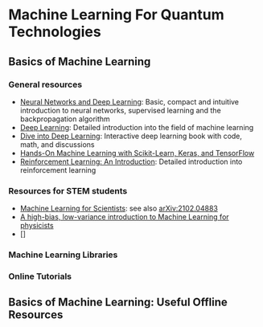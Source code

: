 # Machine Learning For Quantum Technologies

## Basics of Machine Learning

### General resources
- [Neural Networks and Deep Learning](http://neuralnetworksanddeeplearning.com): Basic, compact and intuitive introduction to neural networks, supervised learning and the backpropagation algorithm
- [Deep Learning](https://www.deeplearningbook.org/): Detailed introduction into the field of machine learning
- [Dive into Deep Learning](https://d2l.ai/): Interactive deep learning book with code, math, and discussions
- [Hands-On Machine Learning with Scikit-Learn, Keras, and TensorFlow]()
- [Reinforcement Learning: An Introduction](http://incompleteideas.net/book/the-book.html): Detailed introduction into reinforcement learning

### Resources for STEM students
- [Machine Learning for Scientists](https://ml-lectures.org): see also [arXiv:2102.04883](https://arxiv.org/abs/2102.04883)
- [A high-bias, low-variance introduction to Machine Learning for physicists](https://arxiv.org/abs/1803.08823)
- []

### Machine Learning Libraries

### Online Tutorials

## Basics of Machine Learning: Useful Offline Resources


